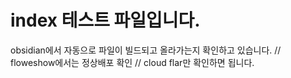 # index 테스트 파일입니다.

obsidian에서 자동으로 파일이 빌드되고 올라가는지 확인하고 있습니다.
// floweshow에서는 정상배포 확인
// cloud flar만 확인하면 됩니다.